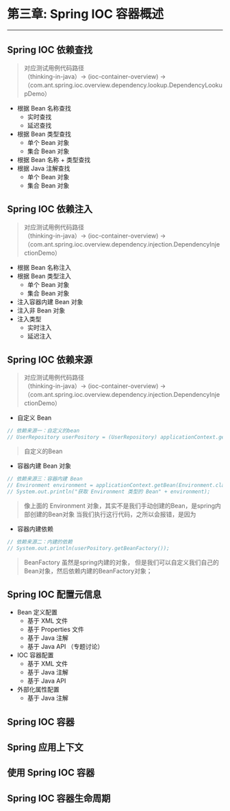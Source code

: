# 第三章: Spring IOC 容器概述
---
## Spring IOC 依赖查找
> 对应测试用例代码路径 <br/>
> （thinking-in-java）-> (ioc-container-overview) ->
> （com.ant.spring.ioc.overview.dependency.lookup.DependencyLookupDemo）

* 根据 Bean 名称查找
    * 实时查找
    * 延迟查找
* 根据 Bean 类型查找
    * 单个 Bean 对象
    * 集合 Bean 对象
* 根据 Bean 名称 + 类型查找
* 根据 Java 注解查找
    * 单个 Bean 对象
    * 集合 Bean 对象

## Spring IOC 依赖注入
> 对应测试用例代码路径 <br/>
> （thinking-in-java）-> (ioc-container-overview) -> 
> （com.ant.spring.ioc.overview.dependency.injection.DependencyInjectionDemo）
* 根据 Bean 名称注入
* 根据 Bean 类型注入
    * 单个 Bean 对象
    * 集合 Bean 对象
* 注入容器内建 Bean 对象
* 注入非 Bean 对象
* 注入类型
    * 实时注入
    * 延迟注入

## Spring IOC 依赖来源
> 对应测试用例代码路径 <br/>
> （thinking-in-java）-> (ioc-container-overview) ->
> （com.ant.spring.ioc.overview.dependency.injection.DependencyInjectionDemo）<br/>

* 自定义 Bean
```java
// 依赖来源一：自定义的bean
// UserRepository userPository = (UserRepository) applicationContext.getBean("userRepository");
```
> 自定义的Bean

* 容器内建 Bean 对象

```java
// 依赖来源三：容器内建 Bean
// Environment environment = applicationContext.getBean(Environment.class);
// System.out.println("获取 Environment 类型的 Bean" + environment);
```
> 像上面的 Environment 对象，其实不是我们手动创建的Bean，是spring内部创建的Bean对象
> 当我们执行这行代码，之所以会报错，是因为

* 容器内建依赖
```java
// 依赖来源二：内建的依赖
// System.out.println(userPository.getBeanFactory());
```
> BeanFactory 虽然是spring内建的对象，
> 但是我们可以自定义我们自己的Bean对象，然后依赖内建的BeanFactory对象；


## Spring IOC 配置元信息
* Bean 定义配置
    * 基于 XML 文件
    * 基于 Properties 文件
    * 基于 Java 注解
    * 基于 Java API （专题讨论）
* IOC 容器配置
    * 基于 XML 文件
    * 基于 Java 注解
    * 基于 Java API
* 外部化属性配置
    * 基于 Java 注解

## Spring IOC 容器

## Spring 应用上下文

## 使用 Spring IOC 容器

## Spring IOC 容器生命周期